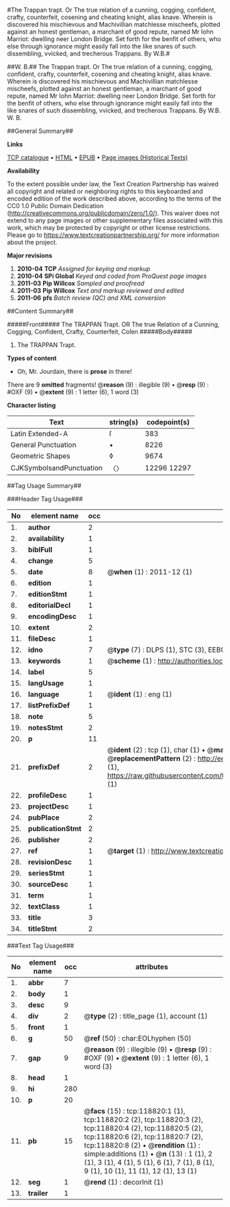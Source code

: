 #The Trappan trapt. Or The true relation of a cunning, cogging, confident, crafty, counterfeit, cosening and cheating knight, alias knave. Wherein is discovered his mischievous and Machivillian matchlesse mischeefs, plotted against an honest gentleman, a marchant of good repute, named Mr Iohn Marriot: dwelling neer London Bridge. Set forth for the benfit of others, who else through ignorance might easily fall into the like snares of such dissembling, vvicked, and trecherous Trappans. By W.B.#

##W. B.##
The Trappan trapt. Or The true relation of a cunning, cogging, confident, crafty, counterfeit, cosening and cheating knight, alias knave. Wherein is discovered his mischievous and Machivillian matchlesse mischeefs, plotted against an honest gentleman, a marchant of good repute, named Mr Iohn Marriot: dwelling neer London Bridge. Set forth for the benfit of others, who else through ignorance might easily fall into the like snares of such dissembling, vvicked, and trecherous Trappans. By W.B.
W. B.

##General Summary##

**Links**

[TCP catalogue](http://www.ota.ox.ac.uk/tcp/)  • 
[HTML](http://tei.it.ox.ac.uk/tcp/Texts-HTML/free/A76/A76531.html)  • 
[EPUB](http://tei.it.ox.ac.uk/tcp/Texts-EPUB/free/A76/A76531.epub) • 
[Page images (Historical Texts)](https://historicaltexts.jisc.ac.uk/eebo-99866544e)

**Availability**

To the extent possible under law, the Text Creation Partnership has waived all copyright and related or neighboring rights to this keyboarded and encoded edition of the work described above, according to the terms of the CC0 1.0 Public Domain Dedication (http://creativecommons.org/publicdomain/zero/1.0/). This waiver does not extend to any page images or other supplementary files associated with this work, which may be protected by copyright or other license restrictions. Please go to https://www.textcreationpartnership.org/ for more information about the project.

**Major revisions**

1. __2010-04__ __TCP__ *Assigned for keying and markup*
1. __2010-04__ __SPi Global__ *Keyed and coded from ProQuest page images*
1. __2011-03__ __Pip Willcox__ *Sampled and proofread*
1. __2011-03__ __Pip Willcox__ *Text and markup reviewed and edited*
1. __2011-06__ __pfs__ *Batch review (QC) and XML conversion*

##Content Summary##

#####Front#####
The TRAPPAN Trapt. OR The true Relation of a Cunning, Cogging, Confident, Crafty, Counterfeit, Coſen
#####Body#####

1. The TRAPPAN Trapt.

**Types of content**

  * Oh, Mr. Jourdain, there is **prose** in there!

There are 9 **omitted** fragments! 
 @__reason__ (9) : illegible (9)  •  @__resp__ (9) : #OXF (9)  •  @__extent__ (9) : 1 letter (6), 1 word (3)

**Character listing**


|Text|string(s)|codepoint(s)|
|---|---|---|
|Latin Extended-A|ſ|383|
|General Punctuation|•|8226|
|Geometric Shapes|◊|9674|
|CJKSymbolsandPunctuation|〈〉|12296 12297|

##Tag Usage Summary##

###Header Tag Usage###

|No|element name|occ|attributes|
|---|---|---|---|
|1.|__author__|2||
|2.|__availability__|1||
|3.|__biblFull__|1||
|4.|__change__|5||
|5.|__date__|8| @__when__ (1) : 2011-12 (1)|
|6.|__edition__|1||
|7.|__editionStmt__|1||
|8.|__editorialDecl__|1||
|9.|__encodingDesc__|1||
|10.|__extent__|2||
|11.|__fileDesc__|1||
|12.|__idno__|7| @__type__ (7) : DLPS (1), STC (3), EEBO-CITATION (1), PROQUEST (1), VID (1)|
|13.|__keywords__|1| @__scheme__ (1) : http://authorities.loc.gov/ (1)|
|14.|__label__|5||
|15.|__langUsage__|1||
|16.|__language__|1| @__ident__ (1) : eng (1)|
|17.|__listPrefixDef__|1||
|18.|__note__|5||
|19.|__notesStmt__|2||
|20.|__p__|11||
|21.|__prefixDef__|2| @__ident__ (2) : tcp (1), char (1)  •  @__matchPattern__ (2) : ([0-9\-]+):([0-9IVX]+) (1), (.+) (1)  •  @__replacementPattern__ (2) : http://eebo.chadwyck.com/downloadtiff?vid=$1&page=$2 (1), https://raw.githubusercontent.com/textcreationpartnership/Texts/master/tcpchars.xml#$1 (1)|
|22.|__profileDesc__|1||
|23.|__projectDesc__|1||
|24.|__pubPlace__|2||
|25.|__publicationStmt__|2||
|26.|__publisher__|2||
|27.|__ref__|1| @__target__ (1) : http://www.textcreationpartnership.org/docs/. (1)|
|28.|__revisionDesc__|1||
|29.|__seriesStmt__|1||
|30.|__sourceDesc__|1||
|31.|__term__|1||
|32.|__textClass__|1||
|33.|__title__|3||
|34.|__titleStmt__|2||


###Text Tag Usage###

|No|element name|occ|attributes|
|---|---|---|---|
|1.|__abbr__|7||
|2.|__body__|1||
|3.|__desc__|9||
|4.|__div__|2| @__type__ (2) : title_page (1), account (1)|
|5.|__front__|1||
|6.|__g__|50| @__ref__ (50) : char:EOLhyphen (50)|
|7.|__gap__|9| @__reason__ (9) : illegible (9)  •  @__resp__ (9) : #OXF (9)  •  @__extent__ (9) : 1 letter (6), 1 word (3)|
|8.|__head__|1||
|9.|__hi__|280||
|10.|__p__|20||
|11.|__pb__|15| @__facs__ (15) : tcp:118820:1 (1), tcp:118820:2 (2), tcp:118820:3 (2), tcp:118820:4 (2), tcp:118820:5 (2), tcp:118820:6 (2), tcp:118820:7 (2), tcp:118820:8 (2)  •  @__rendition__ (1) : simple:additions (1)  •  @__n__ (13) : 1 (1), 2 (1), 3 (1), 4 (1), 5 (1), 6 (1), 7 (1), 8 (1), 9 (1), 10 (1), 11 (1), 12 (1), 13 (1)|
|12.|__seg__|1| @__rend__ (1) : decorInit (1)|
|13.|__trailer__|1||
